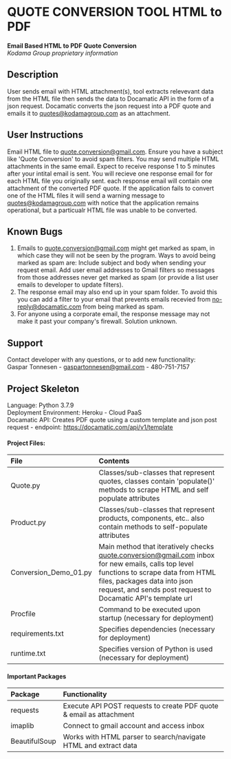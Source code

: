 # QUOTE CONVERSION TOOL HTML to PDF
**Email Based HTML to PDF Quote Conversion**<br />
*Kodama Group proprietary information* 

## Description
User sends email with HTML attachment(s), tool extracts relevevant data from the HTML file then sends the data to Docamatic API in the form of a json request. Docamatic converts the json request into a PDF quote and emails it to <quotes@kodamagroup.com> as an attachment. 

## User Instructions
Email HTML file to <quote.conversion@gmail.com>. Ensure you have a subject like 'Quote Conversion' to avoid spam filters. You may send multiple HTML attachments in the same email. Expect to receive response 1 to 5 minutes after your intital email is sent. You will recieve one response email for for each HTML file you originally sent. each response email will contain one attachment of the converted PDF quote. If the application fails to convert one of the HTML files it will send a warning message to <quotes@kodamagroup.com> with notice that the application remains operational, but a particualr HTML file was unable to be converted. 

## Known Bugs
1. Emails to <quote.conversion@gmail.com> might get marked as spam, in which case they will not be seen by the program. Ways to avoid being marked as spam are: Include subject and body when sending your request email. Add user email addresses to Gmail filters so messages from those addresses never get marked as spam (or provide a list user emails to developer to update filters).
2. The response email may also end up in your spam folder. To avoid this you can add a filter to your email that prevents emails recevied from <no-reply@docamatic.com> from being marked as spam.   
3. For anyone using a corporate email, the response message may not make it past your company's firewall. Solution unknown. 

## Support
Contact developer with any questions, or to add new functionality: <br />Gaspar Tonnesen - gaspartonnesen@gmail.com - 480-751-7157

## Project Skeleton 
Language: Python 3.7.9<br />
Deployment Environment: Heroku - Cloud PaaS <br />
Docamatic API: Creates PDF quote using a custom template and json post request - endpoint: https://docamatic.com/api/v1/template 
#### Project Files:
File  | Contents 
:------------ | :------------
Quote.py | Classes/sub-classes that represent quotes, classes contain 'populate()' methods to scrape HTML and self populate attributes
Product.py | Classes/sub-classes that represent products, components, etc.. also contain methods to self-populate attributes
Conversion_Demo_01.py | Main method that iteratively checks <quote.conversion@gmail.com> inbox for new emails, calls top level functions to scrape data from HTML files, packages data into json request, and sends post request to Docamatic API's template url   
Procfile | Command to be executed upon startup (necessary for deployment) 
requirements.txt | Specifies dependencies (necessary for deployment)
runtime.txt | Specifies version of Python is used (necessary for deployment)
#### Important Packages 
Package  | Functionality
:------------ | :------------
requests  | Execute API POST requests to create PDF quote & email as attachment 
imaplib  | Connect to gmail account and access inbox   
BeautifulSoup | Works with HTML parser to search/navigate HTML and extract data  


